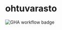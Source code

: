 # ohtuvarasto

![GHA workflow badge](https://github.com/kaariroo/ohtuvarasto/workflows/CI/badge.svg)
